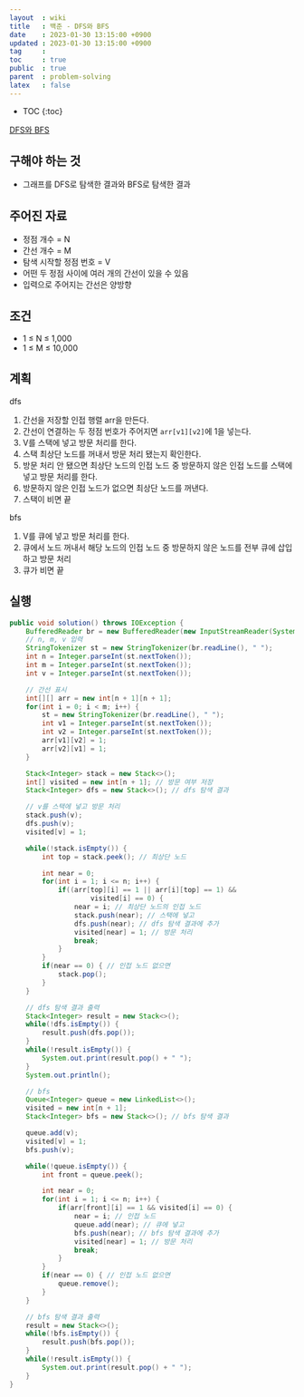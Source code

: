 ```yaml
---
layout  : wiki
title   : 백준 - DFS와 BFS
date    : 2023-01-30 13:15:00 +0900
updated : 2023-01-30 13:15:00 +0900
tag     : 
toc     : true
public  : true
parent  : problem-solving
latex   : false
---
```


* TOC
{:toc}

[DFS와 BFS](https://www.acmicpc.net/problem/1260)

## 구해야 하는 것
- 그래프를 DFS로 탐색한 결과와 BFS로 탐색한 결과

## 주어진 자료
- 정점 개수 = N
- 간선 개수 = M
- 탐색 시작할 정점 번호 = V
- 어떤 두 정점 사이에 여러 개의 간선이 있을 수 있음
- 입력으로 주어지는 간선은 양방향

## 조건
- 1 ≤ N ≤ 1,000
- 1 ≤ M ≤ 10,000

## 계획
dfs
1. 간선을 저장할 인접 행렬 arr을 만든다.
2. 간선이 연결하는 두 정점 번호가 주어지면 `arr[v1][v2]`에 1을 넣는다.
3. V를 스택에 넣고 방문 처리를 한다.
4. 스택 최상단 노드를 꺼내서 방문 처리 됐는지 확인한다.
5. 방문 처리 안 됐으면 최상단 노드의 인접 노드 중 방문하지 않은 인접 노드를 스택에 넣고 방문 처리를 한다.
6. 방문하지 않은 인접 노드가 없으면 최상단 노드를 꺼낸다.
7. 스택이 비면 끝

bfs
1. V를 큐에 넣고 방문 처리를 한다.
2. 큐에서 노드 꺼내서 해당 노드의 인접 노드 중 방문하지 않은 노드를 전부 큐에 삽입하고 방문 처리
3. 큐가 비면 끝

## 실행
```java
public void solution() throws IOException {
    BufferedReader br = new BufferedReader(new InputStreamReader(System.in));
    // n, m, v 입력
    StringTokenizer st = new StringTokenizer(br.readLine(), " ");
    int n = Integer.parseInt(st.nextToken());
    int m = Integer.parseInt(st.nextToken());
    int v = Integer.parseInt(st.nextToken());

    // 간선 표시
    int[][] arr = new int[n + 1][n + 1];
    for(int i = 0; i < m; i++) {
        st = new StringTokenizer(br.readLine(), " ");
        int v1 = Integer.parseInt(st.nextToken());
        int v2 = Integer.parseInt(st.nextToken());
        arr[v1][v2] = 1;
        arr[v2][v1] = 1;
    }

    Stack<Integer> stack = new Stack<>();
    int[] visited = new int[n + 1]; // 방문 여부 저장
    Stack<Integer> dfs = new Stack<>(); // dfs 탐색 결과

    // v를 스택에 넣고 방문 처리
    stack.push(v);
    dfs.push(v);
    visited[v] = 1;

    while(!stack.isEmpty()) {
        int top = stack.peek(); // 최상단 노드

        int near = 0;
        for(int i = 1; i <= n; i++) {
            if((arr[top][i] == 1 || arr[i][top] == 1) &&
                    visited[i] == 0) {
                near = i; // 최상단 노드의 인접 노드
                stack.push(near); // 스택에 넣고
                dfs.push(near); // dfs 탐색 결과에 추가
                visited[near] = 1; // 방문 처리
                break;
            }
        }
        if(near == 0) { // 인접 노드 없으면
            stack.pop();
        }
    }

    // dfs 탐색 결과 출력
    Stack<Integer> result = new Stack<>();
    while(!dfs.isEmpty()) {
        result.push(dfs.pop());
    }
    while(!result.isEmpty()) {
        System.out.print(result.pop() + " ");
    }
    System.out.println();

    // bfs
    Queue<Integer> queue = new LinkedList<>();
    visited = new int[n + 1];
    Stack<Integer> bfs = new Stack<>(); // bfs 탐색 결과

    queue.add(v);
    visited[v] = 1;
    bfs.push(v);

    while(!queue.isEmpty()) {
        int front = queue.peek();

        int near = 0;
        for(int i = 1; i <= n; i++) {
            if(arr[front][i] == 1 && visited[i] == 0) {
                near = i; // 인접 노드
                queue.add(near); // 큐에 넣고
                bfs.push(near); // bfs 탐색 결과에 추가
                visited[near] = 1; // 방문 처리
                break;
            }
        }
        if(near == 0) { // 인접 노드 없으면
            queue.remove();
        }
    }

    // bfs 탐색 결과 출력
    result = new Stack<>();
    while(!bfs.isEmpty()) {
        result.push(bfs.pop());
    }
    while(!result.isEmpty()) {
        System.out.print(result.pop() + " ");
    }
}
```
